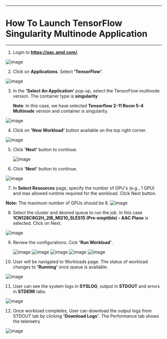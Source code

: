 ***

# How To Launch TensorFlow Singularity Multinode Application

***

 1. Login to **https://aac.amd.com/.**
 
   ![image](https://github.com/amddcgpuce/AMDAcceleratorCloudGuides/assets/137475062/d62dc96e-e37a-42b3-9b0e-72445014a621)
    

 2. Click on **Applications**. Select **'TensorFlow'**.
 
   ![image](https://github.com/amddcgpuce/AMDAcceleratorCloudGuides/assets/137475255/b6e3af4a-0aed-4394-92dd-0c29c5778923)


3. In the **'Select An Application'** pop-up, select the TensorFlow multinode version. The container type is **singularity**
    
   **Note**: In this case, we have selected **Tensorflow 2-11 Rocm 5-4 Multinode** version and container is singularity.

  ![image](https://github.com/amddcgpuce/AMDAcceleratorCloudGuides/assets/137475255/78aa3714-8532-455d-83f7-82a11f311999)

    
4. Click on **'New Workload'** button available on the top right corner.

  ![image](https://github.com/amddcgpuce/AMDAcceleratorCloudGuides/assets/137475255/b111bda6-e269-447a-9b38-a5bf5c0b12ad)


5. Click **'Next'** button to continue.

   ![image](https://github.com/amddcgpuce/AMDAcceleratorCloudGuides/assets/137475255/5a650b4e-8867-4c78-a143-67b5c9967319)



 6. Click **'Next'** button to continue.

   ![image](https://github.com/amddcgpuce/AMDAcceleratorCloudGuides/assets/137475255/e340a121-43cb-48be-a022-a50ee24f27bf)


 7. In **Select Resources** page, specify the number of GPU's (e.g., 1 GPU) and max allowed runtime required for the workload. Click Next button.

  **Note:** The maximum number of GPUs should be 8. 
     ![image](https://github.com/amddcgpuce/AMDAcceleratorCloudGuides/assets/137475255/9e04814d-18c3-46cf-a1db-32892e81f777)


 8. Select the cluster and desired queue to run the job. In this case **1CN128C8G2H_2IB_MI210_SLES15 (Pre-emptible) - AAC Plano**  is selected. Click on Next.

   ![image](https://github.com/amddcgpuce/AMDAcceleratorCloudGuides/assets/137475255/96d3855e-1640-4820-b1f7-7dc5ea0dd9e8)

9. Review the configurations. Cick **'Run Workload'**.

   ![image](https://github.com/amddcgpuce/AMDAcceleratorCloudGuides/assets/137475255/83aadab5-7390-4763-a483-8d9e0bad9070)
   ![image](https://github.com/amddcgpuce/AMDAcceleratorCloudGuides/assets/137475255/64bfc5a7-b9f3-431b-ba48-1e45b2864fe6)
   ![image](https://github.com/amddcgpuce/AMDAcceleratorCloudGuides/assets/137475255/6271faf0-9697-4b8f-b87b-711752a827b3)
   ![image](https://github.com/amddcgpuce/AMDAcceleratorCloudGuides/assets/137475255/3a523d4b-dc7f-4e15-88f4-f9e075fccc20)
   ![image](https://github.com/amddcgpuce/AMDAcceleratorCloudGuides/assets/137475255/c78864c7-6de1-450d-a315-6f23e01824bb)


10. User will be navigated to Workloads page. The status of workload changes to **'Running'** once queue is available.

![image](https://github.com/amddcgpuce/AMDAcceleratorCloudGuides/assets/137475255/f3708fd7-3915-45cb-a718-992fa5684313)


11. User can see the system logs in **SYSLOG**, output in **STDOUT** and errors in **STDERR** tabs.

![image](https://github.com/amddcgpuce/AMDAcceleratorCloudGuides/assets/137475255/e9ef3fe0-739f-4c2f-a43f-0acca7fcdf34)

 
12. Once workload completes, User can download the output logs from STDOUT tab by clicking **'Download Logs'**. The Performance tab shows the telemetry

![image](https://github.com/amddcgpuce/AMDAcceleratorCloudGuides/assets/137475255/e5f18a78-cfa5-4405-a3a3-0cca87f3922a)

 
